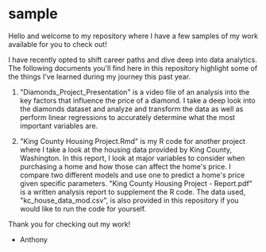 # sample

Hello and welcome to my repository where I have a few samples of my work available for you to check out!

I have recently opted to shift career paths and dive deep into data analytics. The following documents you'll find here in this repository highlight some of the things I've learned during my journey this past year.

1. "Diamonds_Project_Presentation" is a video file of an analysis into the key factors that influence the price of a diamond. I take a deep look into the diamonds dataset and analyze and transform the data as well as perform linear regressions to accurately determine what the most important variables are. 

2. "King County Housing Project.Rmd" is my R code for another project where I take a look at the housing data provided by King County, Washington. In this report, I look at major variables to consider when purchasing a home and how those can affect the home's price. I compare two different models and use one to predict a home's price given specific parameters. "King County Housing Project - Report.pdf" is a written analysis report to supplement the R code. The data used, "kc_house_data_mod.csv", is also provided in this repository if you would like to run the code for yourself.

Thank you for checking out my work!

- Anthony 
